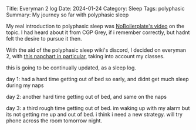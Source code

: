 Title: Everyman 2 log 
Date: 2024-01-24
Category: Sleep
Tags: polyphasic
Summary: My journey so far with polyphasic sleep 

My real introduction to polyphasic sleep was [NoBoilerplate's video](https://www.youtube.com/watch?v=OuizzRCALCU) on the topic. I had heard about it from CGP Grey, if i remember correctly, but hadnt felt the desire to pursue it then. 

With the aid of the polyphasic sleep wiki's discord, I decided on everyman 2, with [this napchart in particular](https://napchart.com/snapshot/ilwUYKbwl), taking into account my classes.

this is going to be continually updated, as a sleep log. 

day 1: 
had a hard time getting out of bed so early, and didnt get much sleep during my naps

day 2: 
another hard time getting out of bed, and same on the naps

day 3: 
a third rough time getting out of bed. im waking up with my alarm but its not getting me up and out of bed. i think i need a new strategy. will try phone across the room tomorrow night. 

